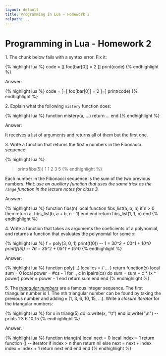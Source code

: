 ```yaml
---
layout: default
title: Programming in Lua - Homework 2
relpath: ..
---
```


Programming in Lua - Homework 2
===============================

1\. The chunk below fails with a syntax error. Fix it:

{% highlight lua %}
code = [[
  foo[bar[0]] = 2
]]
print(code)
{% endhighlight %}

Answer:

{% highlight lua %}
code = [=[
  foo[bar[0]] = 2
]=]
print(code)
{% endhighlight %}

2\. Explain what the following `mistery` function does:

{% highlight lua %}
function mistery(a, ...)
  return ...
end
{% endhighlight %}

Answer:

It receives a list of arguments and returns all of them but the first one.

3\. Write a function that returns the first `n` numbers in
the Fibonacci sequence:

{% highlight lua %}
> print(fibs(5))
> 1    1    2    3    5	
{% endhighlight %}

Each number in the Fibonacci sequence is the sum of the two
previous numbers. *Hint: use an auxiliary function that uses
the same trick as the `range` function in the lecture notes
for class 3.*

Answer:

{% highlight lua %}
function fibs(n)
  local function fibs_list(a, b, n)
    if n > 0 then
      return a, fibs_list(b, a + b, n - 1)
	end
  end
  return fibs_list(1, 1, n)
end
{% endhighlight %}

4\. Write a function that takes as arguments the coeficients
of a polynomial, and returns a function that evaluates the polynomial
for some `x`:

{% highlight lua %}
f = poly(3, 0, 1)
print(f(0)) -- 1 = 3*0^2 + 0*0^1 + 1*0^0
print(f(5)) -- 76 = 3*5^2 + 0*5^1 + 1*5^0
{% endhighlight %}

Answer:

{% highlight lua %}
function poly(...)
  local cs = { ... }
  return function(x)
           local sum = 0
		   local power = #cs - 1
		   for _, c in ipairs(cs) do
		     sum = sum + c * (x ^ power)
			 power = power - 1
		   end
		   return sum
         end
end
{% endhighlight %}

5\. The [*triangular numbers*](http://en.wikipedia.org/wiki/Triangular_number)
are a famous integer sequence. The first triangular number is 1. The nth
triangular number can be found by taking the previous number and adding `n`
(1, 3, 6, 10, 15, ...). Write a *closure iterator* for the triangular numbers:

{% highlight lua %}
for x in triang(5) do
  io.write(x, "\t")
end
io.write("\n")
-- prints    1    3    6    10    15
{% endhighlight %}
 
Answer:

{% highlight lua %}
function triang(n)
  local next = 0
  local index = 1
  return function () -- iterator
           if index > n then
		     return nil
		   else
		     next = next + index
			 index = index + 1
			 return next
		   end
         end
end
{% endhighlight %}
 
 
